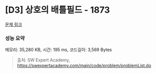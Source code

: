 # [D3] 상호의 배틀필드 - 1873 

[문제 링크](https://swexpertacademy.com/main/code/problem/problemDetail.do?contestProbId=AV5LyE7KD2ADFAXc) 

### 성능 요약

메모리: 35,280 KB, 시간: 195 ms, 코드길이: 3,569 Bytes



> 출처: SW Expert Academy, https://swexpertacademy.com/main/code/problem/problemList.do
